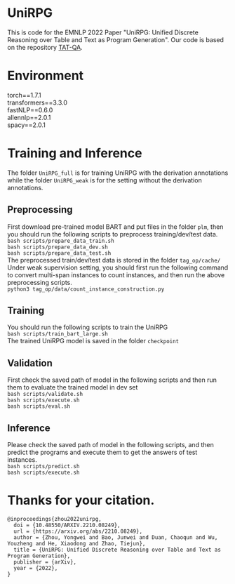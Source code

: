 # UniRPG

This is code for the EMNLP 2022 Paper "UniRPG: Unified Discrete Reasoning over Table and Text as Program Generation".  Our code is based on the repository [TAT-QA](https://github.com/NExTplusplus/TAT-QA).
# Environment
torch==1.7.1</br>
transformers==3.3.0</br>
fastNLP==0.6.0</br>
allennlp==2.0.1</br>
spacy==2.0.1</br>

# Training and Inference
The folder ```UniRPG_full``` is for training UniRPG with the derivation annotations while the folder ```UniRPG_weak``` is for the setting without the derivation annotations.
## Preprocessing
First download pre-trained model BART and put files in the folder ```plm```, then you should run the following scripts to preprocess training/dev/test data.</br>
```bash scripts/prepare_data_train.sh```</br>
```bash scripts/prepare_data_dev.sh```</br>
```bash scripts/prepare_data_test.sh```</br>
The preprocessed train/dev/test data is stored in the folder ```tag_op/cache/```</br>
Under weak supervision setting, you should first run the following command to convert multi-span instances to count instances, and then run the above preprocessing scripts.</br>
```python3 tag_op/data/count_instance_construction.py```

## Training
You should run the following scripts to train the UniRPG</br>
```bash scripts/train_bart_large.sh```</br>
The trained UniRPG model is saved in the folder ```checkpoint```
## Validation
First check the saved path of model in the following scripts and then run them to evaluate the trained model in dev set</br>
```bash scripts/validate.sh```</br>
```bash scripts/execute.sh```</br>
```bash scripts/eval.sh```
## Inference
Please check the saved path of model in the following scripts, and then predict the programs and execute them to get the answers of test instances.</br>
```bash scripts/predict.sh ```</br>
```bash scripts/execute.sh```</br>
# Thanks for your citation.
```
@inproceedings{zhou2022unirpg,
  doi = {10.48550/ARXIV.2210.08249},
  url = {https://arxiv.org/abs/2210.08249},
  author = {Zhou, Yongwei and Bao, Junwei and Duan, Chaoqun and Wu, Youzheng and He, Xiaodong and Zhao, Tiejun},
  title = {UniRPG: Unified Discrete Reasoning over Table and Text as Program Generation},
  publisher = {arXiv},
  year = {2022},
}

```

